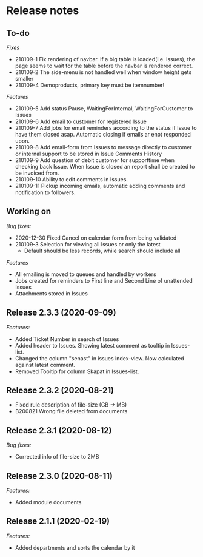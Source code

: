 # Release notes
## To-do
*Fixes*
* 210109-1 Fix rendering of navbar. If a big table is loaded(i.e. Issues), the page seems to wait for the table before the navbar is rendered correct.
* 210109-2 The side-menu is not handled well when window height gets smaller
* 210109-4 Demoproducts, primary key must be itemnumber!

*Features*
* 210109-5 Add status Pause, WaitingForInternal, WaitingForCustomer to Issues
* 210109-6 Add email to customer for registered Issue
* 210109-7 Add jobs for email reminders according to the status if Issue to have them closed asap. Automatic closing if emails ar enot responded upon.
* 210109-8 Add email-form from Issues to message directly to customer or internal support to be stored in Issue Comments History
* 210109-9 Add question of debit customer for supporttime when checking back Issue. When Issue is closed an report shall be created to be invoiced from.
* 210109-10 Ability to edit comments in Issues.
* 210109-11 Pickup incoming emails, automatic adding comments and notification to followers.

## Working on
*Bug fixes:*
* 2020-12-30 Fixed Cancel on calendar form from being validated
* 210109-3 Selection for viewing all Issues or only the latest
    * Default should be less records, while search should include all

*Features*
* All emailing is moved to queues and handled by workers
* Jobs created for reminders to First line and Second Line of unattended Issues
* Attachments stored in Issues

## **Release 2.3.3 (2020-09-09)**
*Features:*
* Added Ticket Number in search of Issues
* Added header to Issues. Showing latest comment as tooltip in Issues-list.
* Changed the column "senast" in issues index-view. Now calculated against latest comment.
* Removed Tooltip for column Skapat in Issues-list.

## **Release 2.3.2 (2020-08-21)**
* Fixed rule description of file-size (GB -> MB)
* B200821 Wrong file deleted from documents

## **Release 2.3.1 (2020-08-12)**
*Bug fixes:*
* Corrected info of file-size to 2MB
	
## **Release 2.3.0 (2020-08-11)**
*Features:*
* Added module documents
	
## **Release 2.1.1 (2020-02-19)**
*Features:*
* Added departments and sorts the calendar by it
